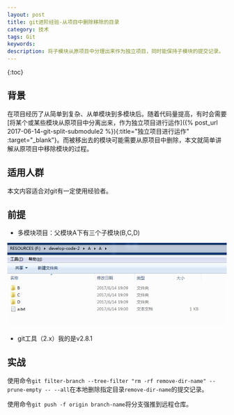 ```yaml
---
layout: post
title: git进阶经验-从项目中删除移除的目录
category: 技术
tags: Git
keywords: 
description: 将子模块从原项目中分理出来作为独立项目，同时能保持子模块的提交记录。
---
```


{:toc}

## 背景

在项目经历了从简单到复杂、从单模块到多模块后。随着代码量提高，有时会需要[将某个或某些模块从原项目中分离出来，作为独立项目进行运作]({% post_url 2017-06-14-git-split-submodule2 %}){:title="独立项目进行运作"  :target="_blank"}。而被移出去的模块可能需要从原项目中删除，本文就简单讲解从原项目中移除模块的过程。

## 适用人群

本文内容适合对git有一定使用经验者。


## 前提

- 多模块项目：父模块A下有三个子模块(B,C,D)

![多模块项目](//raw.githubusercontent.com/George5814/blog-pic/master/image/git/git-ad.png)

- git工具（2.x）我的是v2.8.1

## 实战

使用命令`git filter-branch --tree-filter "rm -rf remove-dir-name" --prune-empty -- --all`在本地删除指定目录`remove-dir-name`的提交记录。

使用命令`git push -f origin branch-name`将分支强推到远程仓库。
